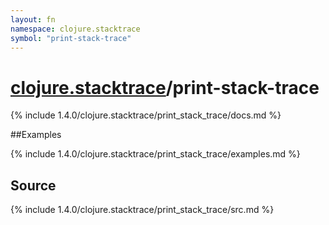 ```yaml
---
layout: fn
namespace: clojure.stacktrace
symbol: "print-stack-trace"
---
```


# [clojure.stacktrace](../)/print-stack-trace

{% include 1.4.0/clojure.stacktrace/print_stack_trace/docs.md %}

##Examples

{% include 1.4.0/clojure.stacktrace/print_stack_trace/examples.md %}
## Source
{% include 1.4.0/clojure.stacktrace/print_stack_trace/src.md %}

